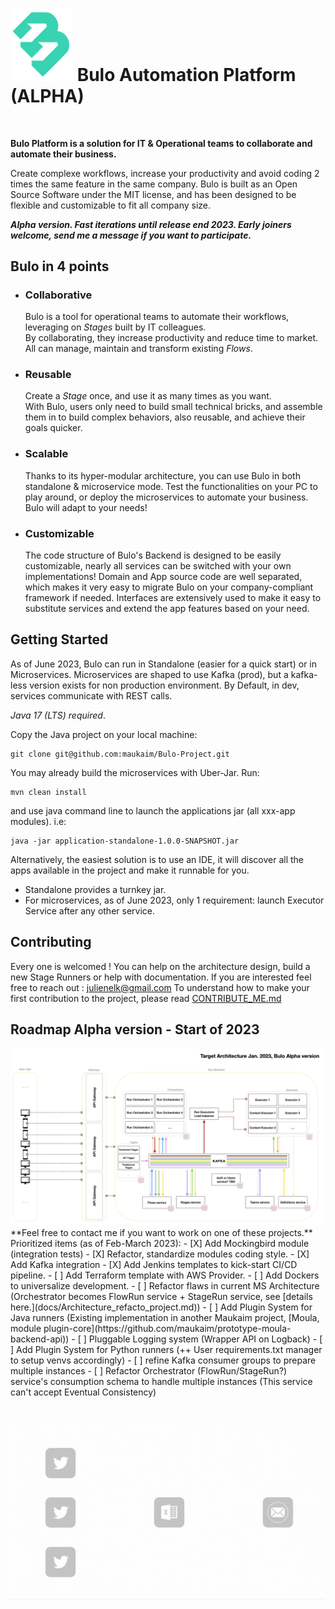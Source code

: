 <div>
    <h1 class="title"><img src="docs/assets/bulo-logo-alpha.svg" width="100" alt="Bulo logo" /> Bulo Automation Platform (ALPHA)</h1>  
</div>  
<br/>


**Bulo Platform is a solution for IT & Operational teams to collaborate and automate their business.**   

Create complexe workflows, increase your productivity and avoid coding 2 times the same feature in the same company.
Bulo is built as an Open Source Software under the MIT license, and has been designed to be flexible and customizable to fit all company size.

__*Alpha version. Fast iterations until release end 2023. Early joiners welcome, send me a message if you want to participate.*__

## Bulo in 4 points  

- ### Collaborative
    Bulo is a tool for operational teams to automate their workflows, leveraging on *Stages* built by IT colleagues.  
By collaborating, they increase productivity and reduce time to market. All can manage, maintain and transform existing *Flows*.
- ### Reusable 
    Create a *Stage* once, and use it as many times as you want.  
With Bulo, users only need to build small technical bricks, and assemble them in to build complex behaviors, also reusable, and achieve their goals quicker.
- ### Scalable
    Thanks to its hyper-modular architecture, you can use Bulo in both standalone & microservice mode.
Test the functionalities on your PC to play around, or deploy the microservices to automate your business. Bulo will adapt to your needs!
- ### Customizable  
    The code structure of Bulo's Backend is designed to be easily customizable, nearly all services can be switched with your own implementations!
    Domain and App source code are well separated, which makes it very easy to migrate Bulo on your company-compliant framework if needed.
    Interfaces are extensively used to make it easy to substitute services and extend the app features based on your need.


## Getting Started
As of June 2023, Bulo can run in Standalone (easier for a quick start) or in Microservices. 
Microservices are shaped to use Kafka (prod), but a kafka-less version exists for non production environment. By Default, in dev, services communicate with REST calls.

_Java 17 (LTS) required_. 

Copy the Java project on your local machine:
```shell
git clone git@github.com:maukaim/Bulo-Project.git
```  

You may already build the microservices with Uber-Jar. Run:
```shell
mvn clean install
```
and use java command line to launch the applications jar (all xxx-app modules). i.e:
```shell
java -jar application-standalone-1.0.0-SNAPSHOT.jar
```

Alternatively, the easiest solution is to use an IDE, it will discover all the apps available in the project and make it runnable for you.
- Standalone provides a turnkey jar. 
- For microservices, as of June 2023, only 1 requirement: launch Executor Service after any other service.

## Contributing

Every one is welcomed ! You can help on the architecture design, build a new Stage Runners or help with documentation. 
If you are interested feel free to reach out : julienelk@gmail.com 
To understand how to make your first contribution to the project, please read [CONTRIBUTE_ME.md](docs/CONTRIBUTEME.md)  


## Roadmap Alpha version - Start of 2023

<img src="docs/assets/architecture/target_architecture.png" width="800" alt="Architecture ALPHA version of Bulo"/>
**Feel free to contact me if you want to work on one of these projects.**
Prioritized items (as of Feb-March 2023):
- [X] Add Mockingbird module (integration tests)
- [X] Refactor, standardize modules coding style.
- [X] Add Kafka integration
- [X] Add Jenkins templates to kick-start CI/CD pipeline.
- [ ] Add Terraform template with AWS Provider.
- [ ] Add Dockers to universalize development.
- [ ] Refactor flaws in current MS Architecture (Orchestrator becomes FlowRun service + StageRun service, see [details here.](docs/Architecture_refacto_project.md))
- [ ] Add Plugin System for Java runners (Existing implementation in another Maukaim project, [Moula, module plugin-core](https://github.com/maukaim/prototype-moula-backend-api))
- [ ] Pluggable Logging system (Wrapper API on Logback)
- [ ] Add Plugin System for Python runners (++ User requirements.txt manager to setup venvs accordingly)
- [ ] refine Kafka consumer groups to prepare multiple instances
- [ ] Refactor Orchestrator (FlowRun/StageRun?) service's consumption schema to handle multiple instances (This service can't accept Eventual Consistency)

###
<br/>
<div align="center">
<img src="docs/assets/flow_example_twitter.gif" width="600" alt="A simple flow execution represented. Twitter stages, excel, and send a mail."/>
</div>  
<br/>
